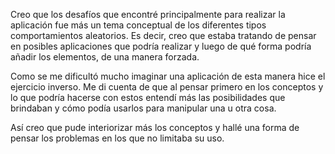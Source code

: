 Creo que los desafíos que encontré principalmente para realizar la aplicación fue más un tema conceptual de los diferentes tipos comportamientos aleatorios. 
Es decir, creo que estaba tratando de pensar en posibles aplicaciones que podría realizar y luego de qué forma podría añadir los elementos, de una manera forzada.

Como se me dificultó mucho imaginar una aplicación de esta manera hice el ejercicio inverso. Me di cuenta de que al pensar primero en los conceptos y lo que podría 
hacerse con estos entendí más las posibilidades que brindaban y cómo podía usarlos para manipular una u otra cosa. 

Así creo que pude interiorizar más los conceptos y hallé una forma de pensar los problemas en los que no limitaba su uso.
